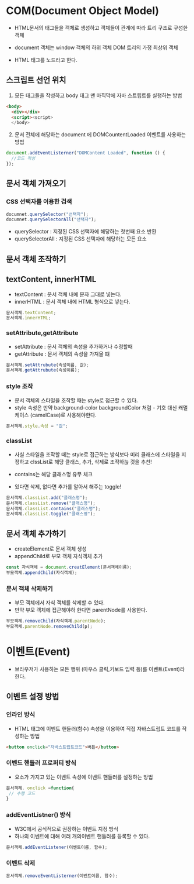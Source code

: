 # COM(Document Object Model)

- HTML문서의 태그들을 객체로 생성하고 객체들이 관계에 따라 트리 구조로 구성한 객체

- document 객체는 window 객체의 하위 객체 DOM 트리의 가정
  최상위 객체
- HTML 태그를 노드라고 한다.

## 스크립트 선언 위치

1. 모든 태그들을 작성하고 body 태그 맨 마직막에 자바 스트립트를 실행하는 방법

```html
<body>
  <div></div>
  <script><script>
  </body>
```

2. 문서 전체에 해당하는 document 에 DOMCountentLoaded 이벤트를 사용하는 방법

```js
document.addEventListerner("DOMContent Loaded", function () {
  //코드 작성
});
```

## 문서 객체 가져오기

### CSS 선택자를 이용한 검색

```js
documnet.querySelector("선택자");
documnet.querySelectorAll("선택자");
```

- querySelector : 지정된 CSS 선택자에 해당하는 첫번째 요소 반환
- querySelectorAll : 지정된 CSS 선택자에 해당하는 모든 요소

## 문서 객체 조작하기

## textContent, innerHTML

- textContent : 문서 객체 내에 문자 그대로 넣는다.
- innerHTML : 문서 객체 내에 HTML 형식으로 넣는다.

```js
문서객체.textContent;
문서객체.innerHTML;
```

### setAttribute,getAttribute

- setAttribute : 문서 객체의 속성을 추가하거나 수정할때
- getAttribute : 문서 객체의 속성을 가져올 떄

```js
문서객체.setAttrubute(속성이름, 값);
문서객체.getAttrubute(속성이름);
```

### style 조작

- 문서 객체의 스타일을 조작할 때는 style로 접근할 수 있다.
- style 속성은 만약 background-color
  backgroundColor 처럼 - 기호 대신 캐멀 케이스 (camelCase)로 사용해야한다.

```js
문서객체.style.속성 = "값";
```

### classList

- 사실 스타일을 조작할 때는 style로 접근하는 방식보다 미리
  클래스에 스타일을 지정하고 clssList로 해당 클래스,
  추가, 삭제로 조작하늕 것을 추천!

- contains는 해당 클래스명 유무 체크
- 있다면 삭제, 없다면 추가를 알아서 해주는 toggle!

```js
문서객체.classList.add("클래스명");
문서객체.classList.remove("클래스명");
문서객체.classList.contains("클래스명");
문서객체.classList.toggle("클래스명");
```

## 문서 객체 추가하기

- createElement로 문서 객체 생성
- appendChild로 부모 객체 자식객체 추가

```js
const 자식객체 = document.creatElement(문서객체이름);
부모객체.appendChild(자식객체);
```

### 문서 객체 삭제하기

- 부모 객체에서 자식 객체를 삭제할 수 있다.
- 만약 부모 객체에 접근해야하 한다면 parentNode를 사용한다.

```js
부모객체.removeChild(자식객체.parentNode);
부모객체.parentNode.removeChild(p);
```

# 이벤트(Event)

- 브라우저가 사용하는 모든 행위 (마우스 클릭,키보드 입력 등)를
  이벤트(Event)라 한다.

## 이벤트 설정 방법

### 인라인 방식

- HTML 태그에 이벤트 핸들러(함수) 속성을 이용하여 직접 자바스트립트 코드를 작성하는 방법

```html
<button onclick="자바스트립트코드">버튼</button>
```

### 이벤드 핸들러 프로퍼티 방식

- 요소가 가지고 있는 이벤트 속성에 이벤트 핸들러를 설정하는 방법

```js
문서객체. onclick =function{
 // 수행 코드
}
```

### addEventListner() 방식

- W3C에서 공식적으로 권장하는 이벤트 지정 방식
- 하나의 이벤트에 대해 여러 개의이벤트 핸들러를 등록할 수 있다.

```js
문서객체.addEventListener(이벤트이름, 함수);
```

### 이벤트 삭제

```js
문서객체.removeEventListerner(이벤트이름, 함수);
```
